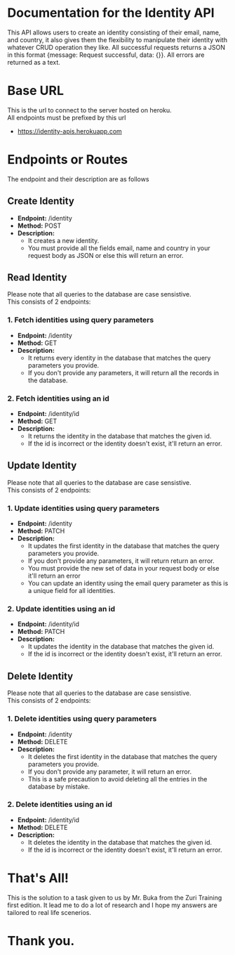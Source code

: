# Documentation for the Identity API
This API allows users to create an identity consisting of their email, name, and country, it also gives them the flexibility to manipulate their identity with whatever CRUD operation they like. All successful requests returns a JSON in this format {message: Request successful, data: {}}. All errors are returned as a text.

# Base URL
This is the url to connect to the server hosted on heroku.  
All endpoints must be prefixed by this url
- https://identity-apis.herokuapp.com

# Endpoints or Routes
The endpoint and their description  are as follows

## Create Identity
- <b>Endpoint:</b> /identity
- <b>Method:</b> POST
- <b>Description:</b> 
    - It creates a new identity. 
    - You must provide all the fields email, name and country in your request body as JSON or else this will return an error.

## Read Identity
Please note that all queries to the database are case sensistive.    
This consists of 2 endpoints:

### 1. Fetch identities using query parameters
- <b>Endpoint:</b> /identity
- <b>Method:</b> GET
- <b>Description:</b> 
    - It returns every identity in the database that matches the query parameters you provide. 
    - If you don't provide any parameters, it will return all the records in the database.

### 2. Fetch identities using an id
- <b>Endpoint:</b> /identity/id
- <b>Method:</b> GET
- <b>Description:</b> 
    - It returns the identity in the database that matches the given id.
    - If the id is incorrect or the identity doesn't exist, it'll return an error.

## Update Identity
Please note that all queries to the database are case sensistive.   
This consists of 2 endpoints:

### 1. Update identities using query parameters
- <b>Endpoint:</b> /identity
- <b>Method:</b> PATCH
- <b>Description:</b> 
    - It updates the first identity in the database that matches the query parameters you provide. 
    - If you don't provide any parameters, it will return return an error. 
    - You must provide the new set of data in your request body or else it'll return an error
    - You can update an identity using the email query parameter as this is a unique field for all identities.


### 2. Update identities using an id
- <b>Endpoint:</b> /identity/id
- <b>Method:</b> PATCH
- <b>Description:</b> 
    - It updates the identity in the database that matches the given id. 
    - If the id is incorrect or the identity doesn't exist, it'll return an error.

## Delete Identity
Please note that all queries to the database are case sensistive.  
This consists of 2 endpoints:

### 1. Delete identities using query parameters
- <b>Endpoint:</b> /identity
- <b>Method:</b> DELETE
- <b>Description:</b> 
    - It deletes the first identity in the database that matches the query parameters you provide. 
    - If you don't provide any parameter, it will return an error.
    - This is a safe precaution to avoid deleting all the entries in the database by mistake.

### 2. Delete identities using an id
- <b>Endpoint:</b> /identity/id
- <b>Method:</b> DELETE
- <b>Description:</b> 
    - It deletes the identity in the database that matches the given id.
    - If the id is incorrect or the identity doesn't exist, it'll return an error.


# That's All!
This is the solution to a task given to us by Mr. Buka from the Zuri Training first edition. It lead me to do a lot of research and I hope my answers are tailored to real life scenerios.   

# Thank you.
